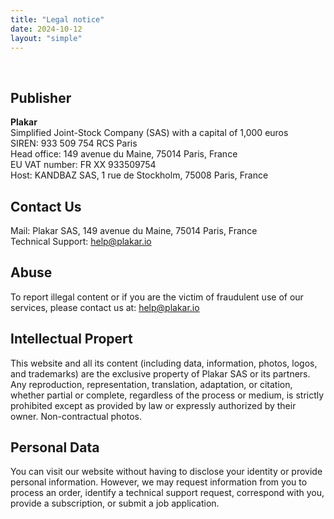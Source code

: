 ```yaml
---
title: "Legal notice"
date: 2024-10-12
layout: "simple"
---
```


<br/>


## Publisher
**Plakar**
<br />Simplified Joint-Stock Company (SAS) with a capital of 1,000 euros
<br />SIREN: 933 509 754 RCS Paris
<br />Head office: 149 avenue du Maine, 75014 Paris, France
<br />EU VAT number: FR XX 933509754
<br />Host: KANDBAZ SAS, 1 rue de Stockholm, 75008 Paris, France


## Contact Us
Mail: Plakar SAS, 149 avenue du Maine, 75014 Paris, France
<br />Technical Support: <a href="mailto:help@plakar.io">help@plakar.io</a>


## Abuse
To report illegal content or if you are the victim of fraudulent use of our services, please contact us at: <a href="mailto:help@plakar.io">help@plakar.io</a>


## Intellectual Propert
This website and all its content (including data, information, photos, logos, and trademarks) are the exclusive property of Plakar SAS or its partners. Any reproduction, representation, translation, adaptation, or citation, whether partial or complete, regardless of the process or medium, is strictly prohibited except as provided by law or expressly authorized by their owner. Non-contractual photos.


## Personal Data
You can visit our website without having to disclose your identity or provide personal information. However, we may request information from you to process an order, identify a technical support request, correspond with you, provide a subscription, or submit a job application.
